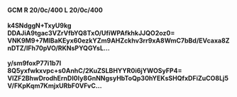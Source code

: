 #### GCM R 20/0c/400 L 20/0c/400
**k4SNdggN+TxyU9kg**<br/>**DDAJiA9tgac3VZrVfbYQ8TxO/UfiWPAfkhkJJQO2oz0=**<br/>**VNK9M9+7MlBaKEyx60ezkYZm9AHZckhv3rr9xA8WmC7bBd/EVcaxa8ZnDTZ/lFh70pVO/RKNsPYQGYsL...**<br/><br/>
**y/sm9foxP77i1b7l**<br/>**8Q5yxfwkxvpc+s0AnhC/2KuZSLBHYYR0i6jYWOSyFP4=**<br/>**VlZF2BhwDrodhErnDI0Iy8GnNNgsyHbToQp30hYEKsSHQfxDFiZuCO8Lj5V/FKpKqm7KmjxURbF0VFvC...**